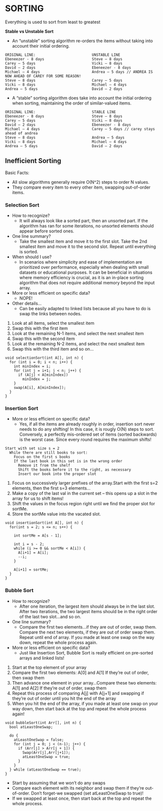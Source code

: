 # SORTING 
Everything is used to sort from least to greatest

**Stable vs Unstable Sort**
- An “unstable” sorting algorithm re-orders the items without taking into account their initial ordering.
```
ORIGINAL LINE:                          UNSTABLE LINE
Ebeneezer - 8 days                      Steve – 8 days
Carey – 5 days                          Vicki – 8 days
David – 2 days                          Ebeneezer - 8 days
Michael – 4 days                        Andrea – 5 days // ANDREA IS NOW AHEAD OF CAREY FOR SOME REASON!
Steve – 8 days                          Carey – 5 days
Vicki – 8 days                          Michael – 4 days
Andrea – 5 days                         David – 2 days
```
- A “stable” sorting algorithm does take into account the initial ordering when sorting, maintaining the order of similar-valued items.
```
ORIGINAL LINE:                          STABLE LINE
Ebeneezer - 8 days                      Steve – 8 days
Carey – 5 days                          Vicki – 8 days
David – 2 days                          Ebeneezer - 8 days
Michael – 4 days                        Carey – 5 days // carey stays ahead of andrea
Steve – 8 days                          Andrea – 5 days
Vicki – 8 days                          Michael – 4 days
Andrea – 5 days                         David – 2 days
```

## Inefficient Sorting
Basic Facts:
- All slow algorithms generally require O(N^2) steps to order N values. 
- They compare every item to every other item, swapping out-of-order items.

### Selection Sort
- How to recognize?
  - It will always look like a sorted part, then an unsorted part. If the algorithm has ran for some iterations, no unsorted elements should appear before sorted ones.
- One line summary?
  - Take the smallest item and move it to the first slot. Take the 2nd smallest item and move it to the second slot. Repeat until everything is sorted.
- When should I use?
  -  In scenarios where simplicity and ease of implementation are prioritized over performance, especially when dealing with small datasets or educational purposes.
     It can be beneficial in situations where memory efficiency is crucial, as it is an in-place sorting algorithm that does not require additional memory beyond the input array. 
- More or less efficient on specific data?
  - NOPE!
- Other details...
  - Can be easily adapted to linked lists because all you have to do is swap the links between nodes.

1. Look at all items, select the smallest item
2. Swap this with the first item
3. Look at the remaining N-1 items, and select the next smallest item
4. Swap this with the second item
5. Look at the remaining N-2 items, and select the next smallest item
6. Swap this with the third item and so on...

```
void selectionSort(int A[], int n) {
  for (int i = 0; i < n; i++) {
    int minIndex = i;
    for (int j = i+1; j < n; j++) {
      if (A[j] < A[minIndex])
        minIndex = j;
    }
    swap(A[i], A[minIndex]);
  }
}
```
### Insertion Sort
- More or less efficient on specific data?
  - Yes, if all the items are already roughly in order, insertion sort never needs to do any shifting! In this case, it is rougly O(N) steps to sort.
    Conversely, a perfectly mis-ordered set of items (sorted backwards) is the worst case. Since every round requires the maximum shifts!
```
Start with set size s = 2
  While there are still books to sort:
    Focus on the first s books
    If the last book in this set is in the wrong order
      Remove it from the shelf
      Shift the books before it to the right, as necessary
      Insert our book into the proper slot
```
1. Focus on successively larger prefixes of the array.Start with the first s=2 elements, then the first s=3 elements...
2. Make a copy of the last val in the current set – this opens up a slot in the array for us to shift items!
3. Shift the values in the focus region right until we find the proper slot for sortMe.
4. Store the sortMe value into the vacated slot.
```
void insertionSort(int A[], int n) {
  for(int s = 2; s <= n; s++) {                 

    int sortMe = A[s - 1];
                      
    int i = s - 2;
    while (i >= 0 && sortMe < A[i]) {           
      A[i+1] = A[i];                               
      --i;
    }

    A[i+1] = sortMe;                            
  }
}
```
### Bubble Sort
- How to recognize?
  - After one iteration, the largest item should always be in the last slot. After two iterations, the two largest items should be in the right order of the last two slot...and so on.
- One line summary?
  - Compare the first two elements...if they are out of order, swap them. Compare the next two elements, if they are out of order swap them. Repeat until end of array. If you made at
    least one swap on the way down, repeat the whole process again.
- More or less efficient on specific data?
  - Just like Insertion Sort, Bubble Sort is really efficient on pre-sorted arrays and linked lists!

1. Start at the top element of your array
2. Compare the first two elements: A[0] and A[1] If they’re out of order, then swap them
3. Then advance one element in your array...Compare these two elements: A[1] and A[2] If they’re out of order, swap them
4. Repeat this process of comparing A[j] with A[j+1] and swapping if they’re out of order until you hit the end of the array
5. When you hit the end of the array, if you made at least one swap on your way down, then start back at the top and repeat the whole process again!

```
void bubbleSort(int Arr[], int n) {
  bool atLeastOneSwap;

  do {
    atLeastOneSwap = false;
    for (int j = 0; j < (n-1); j++) {
      if (Arr[j] > Arr[j + 1]) {
        Swap(Arr[j],Arr[j+1]);
        atLeastOneSwap = true;
      }
    }
  } while (atLeastOneSwap == true);
}
```
- Start by assuming that we won’t do any swaps
- Compare each element with its neighbor and swap them if they’re out-of-order. Don’t forget-we swapped (set atLeastOneSwap to true)!
- If we swapped at least once, then start back at the top and repeat the whole process.
